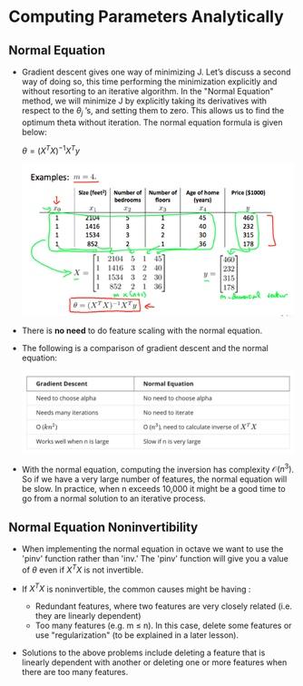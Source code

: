 # Computing Parameters Analytically

## Normal Equation


* Gradient descent gives one way of minimizing J. Let’s discuss a second way of doing so, this time performing the minimization explicitly and without resorting to an iterative algorithm. In the "Normal Equation" method, we will minimize J by explicitly taking its derivatives with respect to the $\theta_j$ ’s, and setting them to zero. This allows us to find the optimum theta without iteration. The normal equation formula is given below:
	
    $\theta = (X^TX)^{-1}X^Ty$
    
 
 	<img src = "./img/7.png" width=700>
 
 
* There is **no need** to do feature scaling with the normal equation.

* The following is a comparison of gradient descent and the normal equation:

	 <img src = "./img/8.png" width=700>
     

* With the normal equation, computing the inversion has complexity $\mathcal{O}(n^3)$. So if we have a very large number of features, the normal equation will be slow. In practice, when n exceeds 10,000 it might be a good time to go from a normal solution to an iterative process.


## Normal Equation Noninvertibility
* When implementing the normal equation in octave we want to use the 'pinv' function rather than 'inv.' The 'pinv' function will give you a value of $\theta$ even if $X^TX$ is not invertible.

* If $X^TX$ is noninvertible, the common causes might be having :

	* Redundant features, where two features are very closely related (i.e. they are linearly dependent)
	* Too many features (e.g. m ≤ n). In this case, delete some features or use "regularization" (to be explained in a later lesson).

* Solutions to the above problems include deleting a feature that is linearly dependent with another or deleting one or more features when there are too many features.
